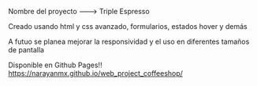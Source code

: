 Nombre del proyecto ---> Triple Espresso

Creado usando html y css avanzado, formularios, estados hover y demás

A futuo se planea mejorar la responsividad y el uso en diferentes tamaños de pantalla

Disponible en Github Pages!! https://narayanmx.github.io/web_project_coffeeshop/
